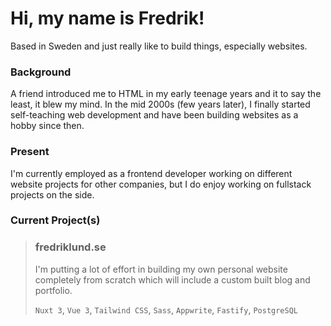 # Hi, my name is Fredrik!

Based in Sweden and just really like to build things, especially websites.

### Background

A friend introduced me to HTML in my early teenage years and it to say the least, it blew my mind.
In the mid 2000s (few years later), I finally started self-teaching web development and have been building websites as a hobby since then.

### Present

I'm currently employed as a frontend developer working on different website projects for other companies, but I do enjoy working on fullstack projects on the side.

### Current Project(s)

> ### fredriklund.se
>
> I'm putting a lot of effort in building my own personal website completely from scratch which will include a custom built blog and portfolio.
>
>
> `Nuxt 3`, `Vue 3`, `Tailwind CSS`, `Sass`, `Appwrite`, `Fastify`, `PostgreSQL`

